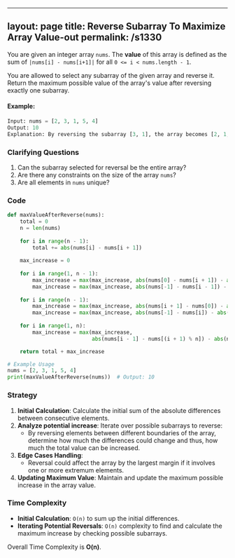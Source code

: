 
---
layout: page
title:  Reverse Subarray To Maximize Array Value-out
permalink: /s1330
---

You are given an integer array `nums`. The **value** of this array is defined as the sum of `|nums[i] - nums[i+1]|` for all `0 <= i < nums.length - 1`.

You are allowed to select any subarray of the given array and reverse it. Return the maximum possible value of the array's value after reversing exactly one subarray.

#### Example:
```python
Input: nums = [2, 3, 1, 5, 4]
Output: 10
Explanation: By reversing the subarray [3, 1], the array becomes [2, 1, 3, 5, 4].
```

### Clarifying Questions
1. Can the subarray selected for reversal be the entire array?
2. Are there any constraints on the size of the array `nums`?
3. Are all elements in `nums` unique?

### Code

```python
def maxValueAfterReverse(nums):
    total = 0
    n = len(nums)
    
    for i in range(n - 1):
        total += abs(nums[i] - nums[i + 1])
    
    max_increase = 0
    
    for i in range(1, n - 1):
        max_increase = max(max_increase, abs(nums[0] - nums[i + 1]) - abs(nums[i] - nums[i + 1]))
        max_increase = max(max_increase, abs(nums[-1] - nums[i - 1]) - abs(nums[i] - nums[i - 1]))
    
    for i in range(n - 1):
        max_increase = max(max_increase, abs(nums[i + 1] - nums[0]) - abs(nums[i + 1] - nums[i]))
        max_increase = max(max_increase, abs(nums[-1] - nums[i]) - abs(nums[i + 1] - nums[i]))
    
    for i in range(1, n):
        max_increase = max(max_increase,
                           abs(nums[i - 1] - nums[(i + 1) % n]) - abs(nums[i - 1] - nums[i]))

    return total + max_increase

# Example Usage
nums = [2, 3, 1, 5, 4]
print(maxValueAfterReverse(nums))  # Output: 10
```

### Strategy

1. **Initial Calculation**: Calculate the initial sum of the absolute differences between consecutive elements.
2. **Analyze potential increase**: Iterate over possible subarrays to reverse:
   - By reversing elements between different boundaries of the array, determine how much the differences could change and thus, how much the total value can be increased.
3. **Edge Cases Handling**:
   - Reversal could affect the array by the largest margin if it involves one or more extremum elements.
4. **Updating Maximum Value**: Maintain and update the maximum possible increase in the array value.

### Time Complexity

- **Initial Calculation**: `O(n)` to sum up the initial differences.
- **Iterating Potential Reversals**: `O(n)` complexity to find and calculate the maximum increase by checking possible subarrays.
  
Overall Time Complexity is **O(n)**.
